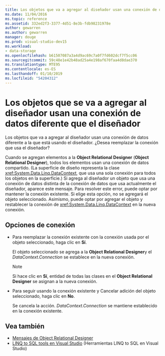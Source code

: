 ```yaml
---
title: Los objetos que va a agregar al diseñador usan una conexión de datos diferente a la que está usando el diseñador
ms.date: 11/04/2016
ms.topic: reference
ms.assetid: 332ed2f3-3377-4d51-8e3b-fdb98231978e
author: gewarren
ms.author: gewarren
manager: douge
ms.prod: visual-studio-dev15
ms.workload:
- data-storage
ms.openlocfilehash: b61507087a3a4d9ac69c7a0f7fd602dcf7f5cc06
ms.sourcegitcommit: 59c48e1e42b48ad25a4e198af670faa4d8dae370
ms.translationtype: MTE95
ms.contentlocale: es-ES
ms.lasthandoff: 01/10/2019
ms.locfileid: "54204312"
---
```

# <a name="the-objects-you-are-adding-to-the-designer-use-a-different-data-connection-than-the-designer"></a>Los objetos que se va a agregar al diseñador usan una conexión de datos diferente que el diseñador

Los objetos que va a agregar al diseñador usan una conexión de datos diferente a la que está usando el diseñador. ¿Desea reemplazar la conexión que usa el diseñador?

Cuando se agregan elementos a la **Object Relational Designer** (**Object Relational Designer**), todos los elementos usan una conexión de datos compartido. (La superficie de diseño representa la clase <xref:System.Data.Linq.DataContext>, que usa una sola conexión para todos los objetos en la superficie.) Si agrega al diseñador un objeto que usa una conexión de datos distinta de la conexión de datos que usa actualmente el diseñador, aparece este mensaje. Para resolver este error, puede optar por mantener la conexión existente. Si elige esta opción, no se agregará el objeto seleccionado. Asimismo, puede optar por agregar el objeto y restablecer la conexión de <xref:System.Data.Linq.DataContext> en la nueva conexión.

## <a name="connection-options"></a>Opciones de conexión

- Para reemplazar la conexión existente con la conexión usada por el objeto seleccionado, haga clic en **Sí**.

   El objeto seleccionado se agrega a la **Object Relational Designer**y el *DataContext.Connection* se establece en la nueva conexión.

   > [!NOTE]
   > Si hace clic en **Sí**, entidad de todas las clases en el **Object Relational Designer** se asignan a la nueva conexión.

- Para seguir usando la conexión existente y Cancelar adición del objeto seleccionado, haga clic en **No**.

   Se cancela la acción. *DataContext.Connection* se mantiene establecido en la conexión existente.

## <a name="see-also"></a>Vea también

- [Mensajes de Object Relational Designer](../data-tools/o-r-designer-messages.md)
- [LINQ to SQL tools en Visual Studio](../data-tools/linq-to-sql-tools-in-visual-studio2.md) (Herramientas LINQ to SQL en Visual Studio)
